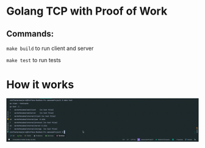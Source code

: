 # Golang TCP with Proof of Work
## Commands:
`make build` to run client and server 

`make test` to run tests


# How it works

![Drag Racing](./solution.gif)
